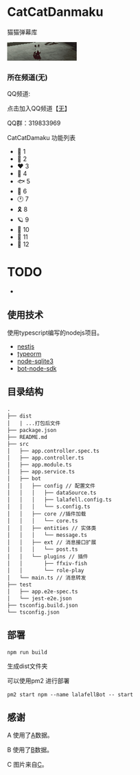 # CatCatDanmaku 

猫猫弹幕库

![pongpongpong](./building.gif)

### 所在频道(无)

QQ频道: 

点击加入QQ频道【[无]()】

QQ群：319833969

CatCatDamaku 功能列表
- 📕 1
- 🌱 2
- ♥ 3
- 🌸 4
- 🐟 5
- 👴 6
- 🕐 7
- 🎗️ 8
- 🪐 9
- 📔 10
- 📗 11
- 📧 12
# TODO
- 

## 使用技术
使用typescript编写的nodejs项目。
- [nestjs](https://github.com/nestjs/nest)
- [typeorm](https://github.com/typeorm/typeorm) 
- [node-sqlite3](https://github.com/TryGhost/node-sqlite3)
- [bot-node-sdk](https://github.com/tencent-connect/bot-node-sdk)

## 目录结构

```
.
├── dist
│   | ...打包后文件
├── package.json
├── README.md
├── src
│   ├── app.controller.spec.ts
│   ├── app.controller.ts
│   ├── app.module.ts
│   ├── app.service.ts
│   ├── bot
│   │   ├── config // 配置文件
│   │   │   ├── dataSource.ts
│   │   │   ├── lalafell.config.ts
│   │   │   └── s.config.ts
│   │   ├── core //插件加载
│   │   │   └── core.ts
│   │   ├── entities // 实体类
│   │   │   └── message.ts
│   │   ├── ext // 消息接口扩展
│   │   │   └── post.ts
│   │   └── plugins // 插件
│   │       ├── ffxiv-fish
│   │       └── role-play
│   └── main.ts // 消息转发
├── test
│   ├── app.e2e-spec.ts
│   └── jest-e2e.json
├── tsconfig.build.json
└── tsconfig.json
```
## 部署
```language = bash
npm run build
```
生成dist文件夹

可以使用pm2 进行部署
```language = bash
pm2 start npm --name lalafellBot -- start
```
## 感谢
A 使用了[A](A)数据。

B 使用了[B](B)数据。

C 图片来自[C](C)。
